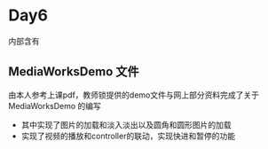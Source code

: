 # Day6



内部含有



## MediaWorksDemo 文件

由本人参考上课pdf，教师锁提供的demo文件与网上部分资料完成了关于MediaWorksDemo 的编写

* 其中实现了图片的加载和淡入淡出以及圆角和圆形图片的加载
* 实现了视频的播放和controller的联动，实现快进和暂停的功能

